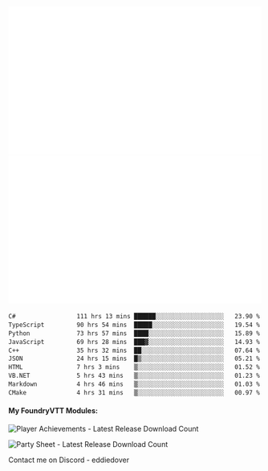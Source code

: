 
![](https://raw.githubusercontent.com/eddiedover/ghstats/master/generated/overview.svg)
![](https://raw.githubusercontent.com/eddiedover/ghstats/master/generated/languages.svg)

<!--START_SECTION:waka-->

```txt
C#                 111 hrs 13 mins ██████░░░░░░░░░░░░░░░░░░░   23.90 %
TypeScript         90 hrs 54 mins  █████░░░░░░░░░░░░░░░░░░░░   19.54 %
Python             73 hrs 57 mins  ████░░░░░░░░░░░░░░░░░░░░░   15.89 %
JavaScript         69 hrs 28 mins  ███▓░░░░░░░░░░░░░░░░░░░░░   14.93 %
C++                35 hrs 32 mins  ██░░░░░░░░░░░░░░░░░░░░░░░   07.64 %
JSON               24 hrs 15 mins  █▒░░░░░░░░░░░░░░░░░░░░░░░   05.21 %
HTML               7 hrs 3 mins    ▒░░░░░░░░░░░░░░░░░░░░░░░░   01.52 %
VB.NET             5 hrs 43 mins   ▒░░░░░░░░░░░░░░░░░░░░░░░░   01.23 %
Markdown           4 hrs 46 mins   ▒░░░░░░░░░░░░░░░░░░░░░░░░   01.03 %
CMake              4 hrs 31 mins   ▒░░░░░░░░░░░░░░░░░░░░░░░░   00.97 %
```

<!--END_SECTION:waka-->

#### My FoundryVTT Modules:

  ![Player Achievements - Latest Release Download Count](https://img.shields.io/badge/dynamic/json?label=Player%20Achievements%20-%20Downloads@latest&query=assets%5B1%5D.download_count&url=https%3A%2F%2Fapi.github.com%2Frepos%2FEddieDover%2Ffvtt-player-achievements%2Freleases%2Flatest)

  ![Party Sheet - Latest Release Download Count](https://img.shields.io/badge/dynamic/json?label=Party%20Sheet%20-%20Downloads@latest&query=assets%5B1%5D.download_count&url=https%3A%2F%2Fapi.github.com%2Frepos%2FEddieDover%2Ffvtt-party-sheet%2Freleases%2Flatest)

<a rel="me" href="https://techhub.social/@EddieDover"></a>

Contact me on Discord - eddiedover
